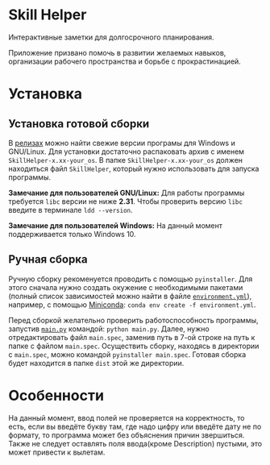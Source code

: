 # Skill Helper
Интерактивные заметки для долгосрочного планирования.

Приложение призвано помочь в развитии желаемых навыков, организации рабочего пространства и борьбе с прокрастинацией.

# Установка
## Установка готовой сборки
В [релизах](https://github.com/ZhekaHauska/SkillHelper/releases) можно найти свежие версии програмы для Windows и GNU/Linux. Для установки достаточно распаковать архив с именем `SkillHelper-x.xx-your_os`. В папке `SkillHelper-x.xx-your_os` должен находиться
файл `SkillHelper`, который нужно использовать для запуска программы.

**Замечание для пользователей GNU/Linux:** Для работы программы требуется `libс` версии не ниже **2.31**. Чтобы проверить версию `libc` введите в терминале `ldd --version`.

**Замечание для пользователей Windows:** На данный момент поддерживается только Windows 10.

## Ручная сборка
Ручную сборку рекоменуется проводить с помощью `pyinstaller`. Для этого сначала нужно создать окужение с необходимыми пакетами (полный список зависимостей можно найти в файле [`environment.yml`](https://github.com/ZhekaHauska/SkillHelper/blob/connections/environment.yml)), например, с помощью [Miniconda](https://docs.conda.io/en/latest/miniconda.html): `conda env create -f environment.yml`.

Перед сборкой желательно проверить работоспособность программы, запустив [`main.py`](https://github.com/ZhekaHauska/SkillHelper/blob/connections/main.py) командой: `python main.py`. Далее, нужно отредактировать файл `main.spec`, заменив путь в 7-ой строке на путь к папке с файлом `main.spec`. Осуществить сборку, находясь в директории с `main.spec`, можно командой `pyinstaller main.spec`. Готовая сборка будет находится в папке `dist` этой же директории.

# Особенности
На данный момент, ввод полей не проверяется на корректность, то есть, если вы введёте букву там, где надо цифру или введёте дату не по формату, то программа может без объяснения причин звершиться. Также не следует оставлять поля ввода(кроме Description) пустыми, это может привести к вылетам. 
